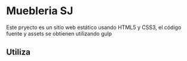# Muebleria SJ

Este pryecto es un sitio web estático usando HTML5 y CSS3, el 
código fuente y assets se obtienen utilizando gulp

## Utiliza

